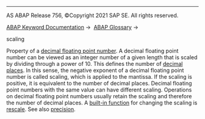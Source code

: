   

* * *

AS ABAP Release 756, ©Copyright 2021 SAP SE. All rights reserved.

[ABAP Keyword Documentation](javascript:call_link\('abenabap.htm'\)) →  [ABAP Glossary](javascript:call_link\('abenabap_glossary.htm'\)) → 

scaling

Property of a [decimal floating point number](javascript:call_link\('abendecfloat_glosry.htm'\) "Glossary Entry"). A decimal floating point number can be viewed as an integer number of a given length that is scaled by dividing through a power of 10. This defines the number of [decimal places](javascript:call_link\('abendecimal_place_glosry.htm'\) "Glossary Entry"). In this sense, the negative exponent of a decimal floating point number is called scaling, which is applied to the mantissa. If the scaling is positive, it is equivalent to the number of decimal places. Decimal floating point numbers with the same value can have different scaling. Operations on decimal floating point numbers usually retain the scaling and therefore the number of decimal places. A [built-in function](javascript:call_link\('abenbuiltin_function_glosry.htm'\) "Glossary Entry") for changing the scaling is [rescale](javascript:call_link\('abendec_floating_point_functions.htm'\)). See also [precision](javascript:call_link\('abenprecision_glosry.htm'\) "Glossary Entry").